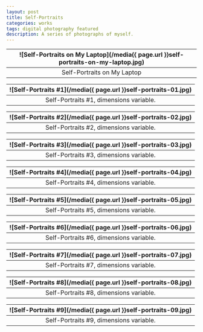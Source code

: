 ```yaml
---
layout: post
title: Self-Portraits
categories: works
tags: digital photography featured
description: A series of photographs of myself.
---
```


<!--more-->

![Self-Portraits on My Laptop](/media{{ page.url }}self-portraits-on-my-laptop.jpg) |
:----------: |
Self-Portraits on My Laptop |

![Self-Portraits #1](/media{{ page.url }}self-portraits-01.jpg) |
:----------: |
Self-Portraits #1, dimensions variable. |

![Self-Portraits #2](/media{{ page.url }}self-portraits-02.jpg) |
:----------: |
Self-Portraits #2, dimensions variable. |

![Self-Portraits #3](/media{{ page.url }}self-portraits-03.jpg) |
:----------: |
Self-Portraits #3, dimensions variable. |

![Self-Portraits #4](/media{{ page.url }}self-portraits-04.jpg) |
:----------: |
Self-Portraits #4, dimensions variable. |

![Self-Portraits #5](/media{{ page.url }}self-portraits-05.jpg) |
:----------: |
Self-Portraits #5, dimensions variable. |

![Self-Portraits #6](/media{{ page.url }}self-portraits-06.jpg) |
:----------: |
Self-Portraits #6, dimensions variable. |

![Self-Portraits #7](/media{{ page.url }}self-portraits-07.jpg) |
:----------: |
Self-Portraits #7, dimensions variable. |

![Self-Portraits #8](/media{{ page.url }}self-portraits-08.jpg) |
:----------: |
Self-Portraits #8, dimensions variable. |

![Self-Portraits #9](/media{{ page.url }}self-portraits-09.jpg) |
:----------: |
Self-Portraits #9, dimensions variable. |
